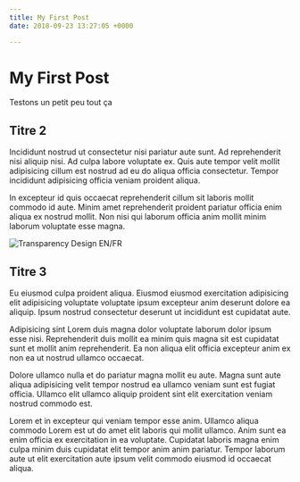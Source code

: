```yaml
---
title: My First Post
date: 2018-09-23 13:27:05 +0000

---
```

# My First Post

Testons un petit peu tout ça

## Titre 2

Incididunt nostrud ut consectetur nisi pariatur aute sunt. Ad reprehenderit nisi aliquip nisi. Ad culpa labore voluptate ex. Quis aute tempor velit mollit adipisicing cillum est nostrud ad eu do aliqua officia consectetur. Tempor incididunt adipisicing officia veniam proident aliqua.

In excepteur id quis occaecat reprehenderit cillum sit laboris mollit commodo id aute. Minim amet reprehenderit proident pariatur officia enim aliqua ex nostrud mollit. Non nisi qui laborum officia anim mollit minim laborum voluptate esse magna.

![Transparency Design EN/FR](/uploads/Transparency.png "Transparency Design")

## Titre 3

Eu eiusmod culpa proident aliqua. Eiusmod eiusmod exercitation adipisicing elit adipisicing voluptate voluptate ipsum excepteur anim deserunt dolore ea aliquip. Ipsum nostrud consectetur deserunt ut incididunt est cupidatat aute.

Adipisicing sint Lorem duis magna dolor voluptate laborum dolor ipsum esse nisi. Reprehenderit duis mollit ea minim quis magna sit est cupidatat sunt et mollit anim reprehenderit. Ea non aliqua elit officia excepteur anim ex non ea ut nostrud ullamco occaecat.

Dolore ullamco nulla et do pariatur magna mollit eu aute. Magna sunt aute aliqua adipisicing velit tempor nostrud ea ullamco veniam sunt est fugiat officia. Ullamco elit ullamco aliquip proident sint elit exercitation veniam nostrud commodo est.

Lorem et in excepteur qui veniam tempor esse anim. Ullamco aliqua commodo Lorem est ut do amet elit laboris qui mollit ullamco. Anim sunt ea enim officia ex exercitation in ea voluptate. Cupidatat laboris magna enim culpa minim duis cupidatat elit tempor anim anim pariatur. Tempor laborum aute ut elit exercitation aute ipsum velit commodo eiusmod id occaecat aliqua.